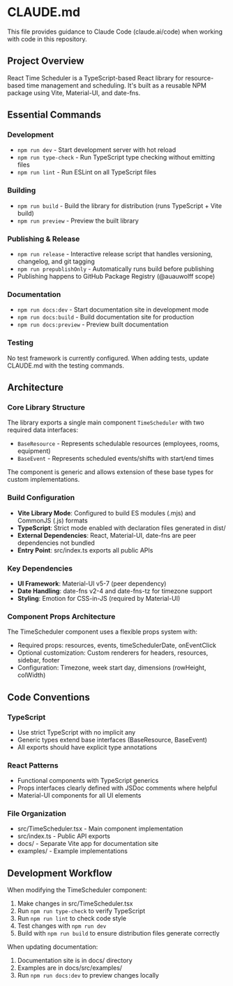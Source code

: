 # CLAUDE.md

This file provides guidance to Claude Code (claude.ai/code) when working with code in this repository.

## Project Overview

React Time Scheduler is a TypeScript-based React library for resource-based time management and scheduling. It's built as a reusable NPM package using Vite, Material-UI, and date-fns.

## Essential Commands

### Development
- `npm run dev` - Start development server with hot reload
- `npm run type-check` - Run TypeScript type checking without emitting files
- `npm run lint` - Run ESLint on all TypeScript files

### Building
- `npm run build` - Build the library for distribution (runs TypeScript + Vite build)
- `npm run preview` - Preview the built library

### Publishing & Release
- `npm run release` - Interactive release script that handles versioning, changelog, and git tagging
- `npm run prepublishOnly` - Automatically runs build before publishing
- Publishing happens to GitHub Package Registry (@auauwolff scope)

### Documentation
- `npm run docs:dev` - Start documentation site in development mode
- `npm run docs:build` - Build documentation site for production
- `npm run docs:preview` - Preview built documentation

### Testing
No test framework is currently configured. When adding tests, update CLAUDE.md with the testing commands.

## Architecture

### Core Library Structure
The library exports a single main component `TimeScheduler` with two required data interfaces:
- `BaseResource` - Represents schedulable resources (employees, rooms, equipment)
- `BaseEvent` - Represents scheduled events/shifts with start/end times

The component is generic and allows extension of these base types for custom implementations.

### Build Configuration
- **Vite Library Mode**: Configured to build ES modules (.mjs) and CommonJS (.js) formats
- **TypeScript**: Strict mode enabled with declaration files generated in dist/
- **External Dependencies**: React, Material-UI, date-fns are peer dependencies not bundled
- **Entry Point**: src/index.ts exports all public APIs

### Key Dependencies
- **UI Framework**: Material-UI v5-7 (peer dependency)
- **Date Handling**: date-fns v2-4 and date-fns-tz for timezone support
- **Styling**: Emotion for CSS-in-JS (required by Material-UI)

### Component Props Architecture
The TimeScheduler component uses a flexible props system with:
- Required props: resources, events, timeSchedulerDate, onEventClick
- Optional customization: Custom renderers for headers, resources, sidebar, footer
- Configuration: Timezone, week start day, dimensions (rowHeight, colWidth)

## Code Conventions

### TypeScript
- Use strict TypeScript with no implicit any
- Generic types extend base interfaces (BaseResource, BaseEvent)
- All exports should have explicit type annotations

### React Patterns
- Functional components with TypeScript generics
- Props interfaces clearly defined with JSDoc comments where helpful
- Material-UI components for all UI elements

### File Organization
- src/TimeScheduler.tsx - Main component implementation
- src/index.ts - Public API exports
- docs/ - Separate Vite app for documentation site
- examples/ - Example implementations

## Development Workflow

When modifying the TimeScheduler component:
1. Make changes in src/TimeScheduler.tsx
2. Run `npm run type-check` to verify TypeScript
3. Run `npm run lint` to check code style
4. Test changes with `npm run dev` 
5. Build with `npm run build` to ensure distribution files generate correctly

When updating documentation:
1. Documentation site is in docs/ directory
2. Examples are in docs/src/examples/
3. Run `npm run docs:dev` to preview changes locally